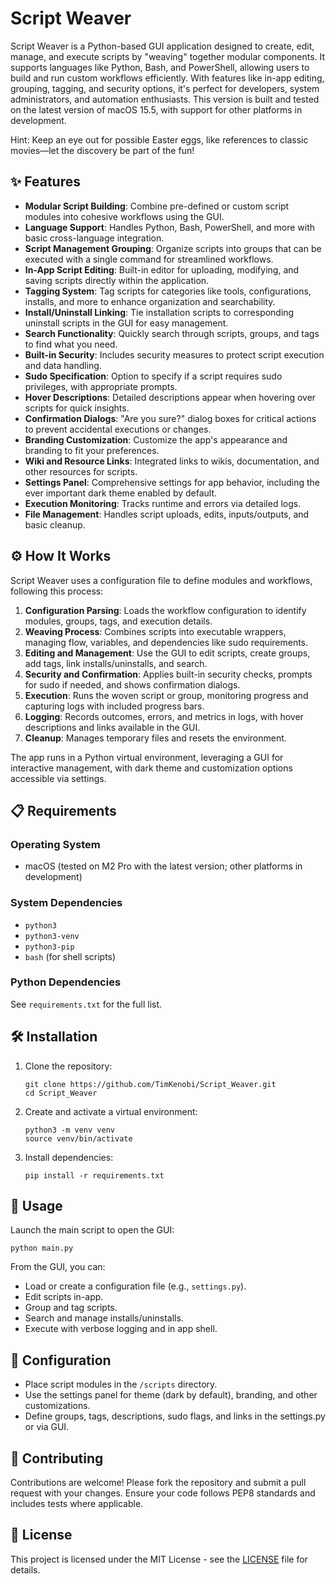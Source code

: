 # Script Weaver

Script Weaver is a Python-based GUI application designed to create, edit, manage, and execute scripts by "weaving" together modular components. It supports languages like Python, Bash, and PowerShell, allowing users to build and run custom workflows efficiently. With features like in-app editing, grouping, tagging, and security options, it's perfect for developers, system administrators, and automation enthusiasts. This version is built and tested on the latest version of macOS 15.5, with support for other platforms in development.

Hint: Keep an eye out for possible Easter eggs, like references to classic movies—let the discovery be part of the fun!

## ✨ Features

- **Modular Script Building**: Combine pre-defined or custom script modules into cohesive workflows using the GUI.
- **Language Support**: Handles Python, Bash, PowerShell, and more with basic cross-language integration.
- **Script Management Grouping**: Organize scripts into groups that can be executed with a single command for streamlined workflows.
- **In-App Script Editing**: Built-in editor for uploading, modifying, and saving scripts directly within the application.
- **Tagging System**: Tag scripts for categories like tools, configurations, installs, and more to enhance organization and searchability.
- **Install/Uninstall Linking**: Tie installation scripts to corresponding uninstall scripts in the GUI for easy management.
- **Search Functionality**: Quickly search through scripts, groups, and tags to find what you need.
- **Built-in Security**: Includes security measures to protect script execution and data handling.
- **Sudo Specification**: Option to specify if a script requires sudo privileges, with appropriate prompts.
- **Hover Descriptions**: Detailed descriptions appear when hovering over scripts for quick insights.
- **Confirmation Dialogs**: "Are you sure?" dialog boxes for critical actions to prevent accidental executions or changes.
- **Branding Customization**: Customize the app's appearance and branding to fit your preferences.
- **Wiki and Resource Links**: Integrated links to wikis, documentation, and other resources for scripts.
- **Settings Panel**: Comprehensive settings for app behavior, including the ever important dark theme enabled by default.
- **Execution Monitoring**: Tracks runtime and errors via detailed logs.
- **File Management**: Handles script uploads, edits, inputs/outputs, and basic cleanup.

## ⚙️ How It Works

Script Weaver uses a configuration file to define modules and workflows, following this process:

1. **Configuration Parsing**: Loads the workflow configuration to identify modules, groups, tags, and execution details.
2. **Weaving Process**: Combines scripts into executable wrappers, managing flow, variables, and dependencies like sudo requirements.
3. **Editing and Management**: Use the GUI to edit scripts, create groups, add tags, link installs/uninstalls, and search.
4. **Security and Confirmation**: Applies built-in security checks, prompts for sudo if needed, and shows confirmation dialogs.
5. **Execution**: Runs the woven script or group, monitoring progress and capturing logs with included progress bars.
6. **Logging**: Records outcomes, errors, and metrics in logs, with hover descriptions and links available in the GUI.
7. **Cleanup**: Manages temporary files and resets the environment.

The app runs in a Python virtual environment, leveraging a GUI for interactive management, with dark theme and customization options accessible via settings.

## 📋 Requirements

### Operating System

* macOS (tested on M2 Pro with the latest version; other platforms in development)

### System Dependencies

* `python3`
* `python3-venv`
* `python3-pip`
* `bash` (for shell scripts)

### Python Dependencies

See `requirements.txt` for the full list.

## 🛠️ Installation

1. Clone the repository:
   ```
   git clone https://github.com/TimKenobi/Script_Weaver.git
   cd Script_Weaver
   ```

2. Create and activate a virtual environment:
   ```
   python3 -m venv venv
   source venv/bin/activate
   ```

3. Install dependencies:
   ```
   pip install -r requirements.txt
   ```

## 🚀 Usage

Launch the main script to open the GUI:

```
python main.py
```

From the GUI, you can:
- Load or create a configuration file (e.g., `settings.py`).
- Edit scripts in-app.
- Group and tag scripts.
- Search and manage installs/uninstalls.
- Execute with verbose logging and in app shell.


## 🔧 Configuration

- Place script modules in the `/scripts` directory.
- Use the settings panel for theme (dark by default), branding, and other customizations.
- Define groups, tags, descriptions, sudo flags, and links in the settings.py or via GUI.

## 🤝 Contributing

Contributions are welcome! Please fork the repository and submit a pull request with your changes. Ensure your code follows PEP8 standards and includes tests where applicable.

## 📄 License

This project is licensed under the MIT License - see the [LICENSE](LICENSE) file for details.
